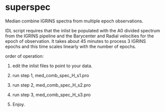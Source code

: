 # superspec
Median combine IGRINS spectra from multiple epoch observations.

IDL script requires that the inlist be populated with the A0 divided spectrum from the IGRINS pipeline and the Barycenter and Radial velocities for the epoch of observation. It takes about 45 minutes to process 3 IGRINS epochs and this time scales linearly with the number of epochs.

order of operation:

1) edit the inlist files to point to your data.

2) run step 1, med_comb_spec_H_s1.pro

3) run step 2, med_comb_spec_H_s2.pro

4) run step 3, med_comb_spec_H_s3.pro

5) Enjoy.
